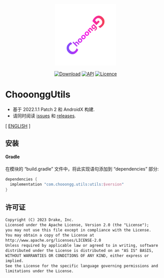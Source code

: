 <div align=center>
    <img src="Screenshots/Logo.svg" width="192" height="192"/> 

[![Download](https://img.shields.io/maven-central/v/com.chooongg.utils/utils.svg)](https://central.sonatype.com/artifact/com.chooongg.widget/statelayout/1.0.3)
[![API](https://img.shields.io/badge/API-24%2B-green.svg?style=flat)](https://android-arsenal.com/api?level=24)
[![Licence](https://img.shields.io/badge/Licence-Apache2-blue.svg)](http://www.apache.org/licenses/LICENSE-2.0)

</div>

# ChooonggUtils

- 基于 2022.1.1 Patch 2 和 AndroidX 构建.
- 请同时阅读 [issues](https://github.com/Chooongg/ChooonggUtils/issues)
  和 [releases](https://github.com/Chooongg/ChooonggUtils/releases).

[ [ENGLISH](README-en.md) ]

[//]: # (## 特点)

[//]: # ()
[//]: # (- 扩展性良好)

[//]: # (- 以class类作为状态码)

[//]: # (- 完全可自定义的状态)

[//]: # (- 支持自定义参数)

[//]: # (- 支持动画)

[//]: # (- 完全可自定义的动画)

[//]: # (- 支持子视图的可见性策略)

[//]: # (- 对 AppBarLayout Lift 支持)

[//]: # (- 低耦合)

## 安装

#### Gradle

在模块的 “build.gradle” 文件中，将此实现语句添加到 “dependencies” 部分:

```groovy
dependencies {
  implementation "com.chooongg.utils:utils:$version"
}
```

[//]: # (## 如何使用)

[//]: # ()
[//]: # (#### 1. 用于布局XML)

[//]: # ()
[//]: # (将 StateLayout 添加到布局 XML)

[//]: # ()
[//]: # (```xml)

[//]: # ()
[//]: # (<com.chooongg.widget.stateLayout.StateLayout )

[//]: # (    android:id="@+id/stateLayout")

[//]: # (    android:layout_width="match_parent" )

[//]: # (    android:layout_height="match_parent">)

[//]: # (    <!-- ChildView -->)

[//]: # (    <!-- ChildView -->)

[//]: # (    <!-- ChildView -->)

[//]: # (</com.chooongg.widget.stateLayout.StateLayout>)

[//]: # (```)

[//]: # ()
[//]: # (ChildView支持配置visibilityStrategy属性，该属性用于控制状态切换期间的显示和隐藏策略)

[//]: # ()
[//]: # (```xml)

[//]: # ()
[//]: # (<com.chooongg.widget.stateLayout.StateLayout xmlns:app="http://schemas.android.com/apk/res-auto")

[//]: # (    android:layout_width="match_parent" )

[//]: # (    android:layout_height="match_parent">)

[//]: # (        <!-- show when the state is ContentState, default -->)

[//]: # (        <View)

[//]: # (        android:layout_width="match_parent")

[//]: # (        android:layout_height="match_parent")

[//]: # (        app:layout_visibilityStrategy="content"/>)

[//]: # (        <!-- show as long as the status is non ContentState -->)

[//]: # (        <View)

[//]: # (          android:layout_width="match_parent")

[//]: # (          android:layout_height="match_parent")

[//]: # (          app:layout_visibilityStrategy="other"/>)

[//]: # (        <!-- show as long as the ContentState exists -->)

[//]: # (        <View)

[//]: # (          android:layout_width="match_parent")

[//]: # (          android:layout_height="match_parent")

[//]: # (          app:layout_visibilityStrategy="otherIgnoreContent"/>)

[//]: # (        <!-- always show regardless of any status -->)

[//]: # (        <View)

[//]: # (          android:layout_width="match_parent")

[//]: # (          android:layout_height="match_parent")

[//]: # (          app:layout_visibilityStrategy="always"/>)

[//]: # (</com.chooongg.widget.stateLayout.StateLayout>)

[//]: # (```)

[//]: # ()
[//]: # (show 方法可用于切换 StateLayout 的状态)

[//]: # ()
[//]: # (```kotlin)

[//]: # (// show ProgressState)

[//]: # (stateLayout.show&#40;ProgressState::class&#41;)

[//]: # (// show Content)

[//]: # (stateLayout.ShowContent&#40;&#41;)

[//]: # (```)

[//]: # ()
[//]: # (设置点击重试事件的侦听器)

[//]: # ()
[//]: # (```kotlin)

[//]: # (stateLayout.setOnRetryEventListener { currentState: KClass<out AbstractState> ->)

[//]: # (    // do something)

[//]: # (})

[//]: # (```)

[//]: # ()
[//]: # (设置状态更改的侦听器)

[//]: # ()
[//]: # (```kotlin)

[//]: # (stateLayout.setOnStateChangedListener { currentState: KClass<out AbstractState> ->)

[//]: # (    // do something)

[//]: # (})

[//]: # (```)

[//]: # ()
[//]: # (#### 2. 在代码中使用)

[//]: # ()
[//]: # (```kotlin)

[//]: # (// 绑定 Activity)

[//]: # (val stateLayout = StateLayout.bind&#40;activity&#41;)

[//]: # (// 绑定 Fragment)

[//]: # (val stateLayout = StateLayout.bind&#40;fragment&#41;)

[//]: # (// 绑定 View)

[//]: # (val stateLayout = StateLayout.bind&#40;view&#41;)

[//]: # (```)

[//]: # ()
[//]: # (## R8 / 混淆)

[//]: # ()
[//]: # (如果您正在使用R8，则会自动包含压缩和混淆规则。 )

[//]: # ()
[//]: # (ProGuard 用户必须手动添加中的选项[[consumer-rules.pro]&#40;stateLayout/consumer-rules.pro&#41;].)

## 许可证

```
Copyright (C) 2023 Drake, Inc.
Licensed under the Apache License, Version 2.0 (the "License");
you may not use this file except in compliance with the License.
You may obtain a copy of the License at
http://www.apache.org/licenses/LICENSE-2.0
Unless required by applicable law or agreed to in writing, software
distributed under the License is distributed on an "AS IS" BASIS,
WITHOUT WARRANTIES OR CONDITIONS OF ANY KIND, either express or implied.
See the License for the specific language governing permissions and
limitations under the License.
```
